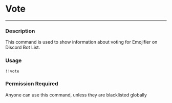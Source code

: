 # Vote
---
### Description
This command is used to show information about voting for Emojifier on Discord Bot List.
### Usage
```
!!vote
```
### Permission Required
Anyone can use this command, unless they are blacklisted globally

